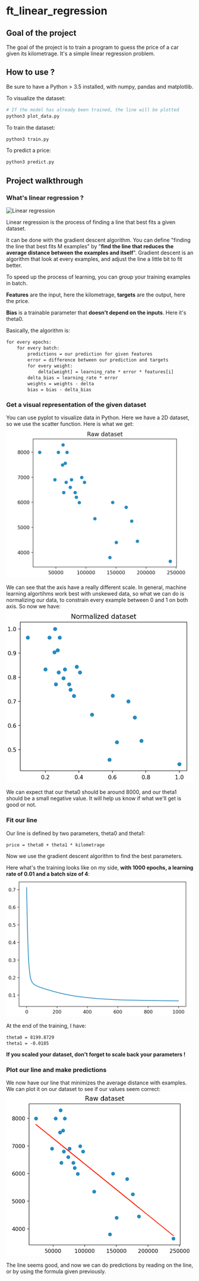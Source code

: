 # ft_linear_regression

## Goal of the project

The goal of the project is to train a program to guess the price of a car given its kilometrage. It's a simple linear regression problem.

## How to use ?

Be sure to have a Python > 3.5 installed, with numpy, pandas and matplotlib.

To visualize the dataset:

```sh
# If the model has already been trained, the line will be plotted
python3 plot_data.py
```

To train the dataset:

```sh
python3 train.py
```

To predict a price:

```sh
python3 predict.py
```

## Project walkthrough

### What's linear regression ?

![Linear regression](https://miro.medium.com/max/1280/1*eeIvlwkMNG1wSmj3FR6M2g.gif)

Linear regression is the process of finding a line that best fits a given dataset.

It can be done with the gradient descent algorithm. You can define "finding the line that best fits M examples" by "**find the line that reduces the average distance between the examples and itself**". Gradient descent is an algorithm that look at every examples, and adjust the line a little bit to fit better.

To speed up the process of learning, you can group your training examples in batch.

**Features** are the input, here the kilometrage, **targets** are the output, here the price.

**Bias** is a trainable parameter that **doesn't depend on the inputs**. Here it's theta0.

Basically, the algorithm is:

```
for every epochs:
	for every batch:
		predictions = our prediction for given features
		error = difference between our prediction and targets
		for every weight:
			delta[weight] = learning_rate * error * features[i]
		delta_bias = learning_rate * error
		weights = weights - delta
		bias = bias - delta_bias
```

### Get a visual representation of the given dataset

You can use pyplot to visualize data in Python. Here we have a 2D dataset, so we use the scatter function. Here is what we get:![First look of our dataset](./screenshots/1.png)

We can see that the axis have a really different scale. In general, machine learning algortihms work best with unskewed data, so what we can do is normalizing our data, to constrain every example between 0 and 1 on both axis. So now we have:![Our normalized dataset](./screenshots/2.png)

We can expect that our theta0 should be around 8000, and our theta1 should be a small negative value. It will help us know if what we'll get is good or not.

### Fit our line

Our line is defined by two parameters, theta0 and theta1:

```
price = theta0 + theta1 * kilometrage
```

Now we use the gradient descent algorithm to find the best parameters.

Here what's the training looks like on my side, **with 1000 epochs, a learning rate of 0.01 and a batch size of 4**:![Training](./screenshots/3.png)

At the end of the training, I have:

```
theta0 = 8199.8729
theta1 = -0.0185
```

**If you scaled your dataset, don't forget to scale back your parameters !**

### Plot our line and make predictions

We now have our line that minimizes the average distance with examples. We can plot it on our dataset to see if our values seem correct: ![Our line on our dataset](./screenshots/4.png)

The line seems good, and now we can do predictions by reading on the line, or by using the formula given previously.
